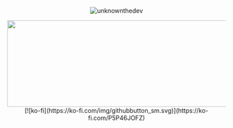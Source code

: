 <p align="center"><img src="https://github-profile-summary-cards.vercel.app/api/cards/profile-details?username=unknownthedev&theme=github_dark" alt="unknownthedev" /></p>

<p align="center">
  <img width="600" height="200" src="https://www.python.org/python-.png">
  [![ko-fi](https://ko-fi.com/img/githubbutton_sm.svg)](https://ko-fi.com/P5P46JOFZ)
  
</p>






